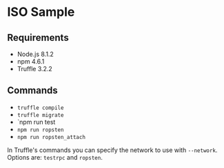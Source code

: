 # ISO Sample

## Requirements

- Node.js 8.1.2
- npm 4.6.1
- Truffle 3.2.2

## Commands

- `truffle compile`
- `truffle migrate`
- `npm run test
- `npm run ropsten`
- `npm run ropsten_attach`

In Truffle's commands you can specify the network to use with `--network`. Options are: `testrpc` and `ropsten`.